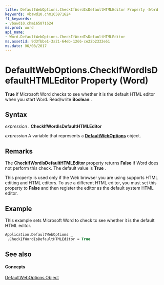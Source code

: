 ```yaml
---
title: DefaultWebOptions.CheckIfWordIsDefaultHTMLEditor Property (Word)
keywords: vbawd10.chm165871624
f1_keywords:
- vbawd10.chm165871624
ms.prod: word
api_name:
- Word.DefaultWebOptions.CheckIfWordIsDefaultHTMLEditor
ms.assetid: 9d3fbbe1-3a21-64eb-1266-ce22b2332e61
ms.date: 06/08/2017
---
```



# DefaultWebOptions.CheckIfWordIsDefaultHTMLEditor Property (Word)

 **True** if Microsoft Word checks to see whether it is the default HTML editor when you start Word. Read/write **Boolean** .


## Syntax

 _expression_ . **CheckIfWordIsDefaultHTMLEditor**

 _expression_ A variable that represents a **[DefaultWebOptions](defaultweboptions-object-word.md)** object.


## Remarks

The **CheckIfWordIsDefaultHTMLEditor** property returns **False** if Word does not perform this check. The default value is **True** .

This property is used only if the Web browser you are using supports HTML editing and HTML editors. To use a different HTML editor, you must set this property to **False** and then register the editor as the default system HTML editor.


## Example

This example sets Microsoft Word to check to see whether it is the default HTML editor.


```vb
Application.DefaultWebOptions _ 
 .CheckIfWordIsDefaultHTMLEditor = True
```


## See also


#### Concepts


[DefaultWebOptions Object](defaultweboptions-object-word.md)

